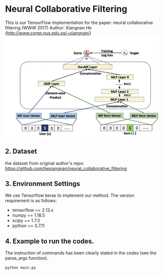 # Neural Collaborative Filtering
This is our TensorFlow implementation for the paper:
neural collaborative filtering (WWW 2017)
Author: Xiangnan He (http://www.comp.nus.edu.sg/~xiangnan/)
![img.png](img.png)
## 2. Dataset
the dataset from original author's repo: https://github.com/hexiangnan/neural_collaborative_filtering

## 3. Environment Settings
We use Tensorflow keras to implement our method. The version requirement is as follows:
* tensorflow == 2.13.x
* numpy == 1.18.5
* scipy == 1.7.3
* python == 3.7.11

## 4. Example to run the codes.
The instruction of commands has been clearly stated in the codes (see the  parse_args function).
```angular2html
python main.py 
```
